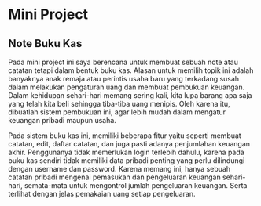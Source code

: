 <h1>Mini Project</h1>
<h2>Note Buku Kas</h2>
Pada mini project ini saya berencana untuk membuat sebuah note atau catatan tetapi dalam bentuk buku kas. Alasan untuk memilih topik ini adalah banyaknya anak remaja atau perintis usaha baru yang terkadang susah dalam melakukan pengaturan uang dan membuat pembukuan keuangan. Dalam kehidupan sehari-hari memang sering kali, kita lupa barang apa saja yang telah kita beli sehingga tiba-tiba uang menipis. Oleh karena itu, dibuatlah sistem pembukuan ini, agar lebih mudah dalam mengatur keuangan pribadi maupun usaha.

Pada sistem buku kas ini, memiliki beberapa fitur yaitu seperti membuat catatan, edit, daftar catatan, dan juga pasti adanya penjumlahan keuangan akhir. Penggunanya tidak memerlukan login terlebih dahulu, karena pada buku kas sendiri tidak memiliki data pribadi penting yang perlu dilindungi dengan username dan password. Karena memang ini, hanya sebuah catatan pribadi mengenai pemasukan dan pengeluaran keuangan sehari-hari, semata-mata untuk mengontrol jumlah pengeluaran keuangan. Serta terlihat dengan jelas pemakaian uang setiap pengeluaran.